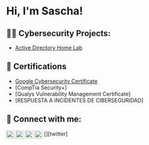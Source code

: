 <h1>Hi, I'm Sascha! 

<h2>👨‍💻 Cybersecurity Projects:</h2>

- [Active Directory Home Lab](https://github.com/Mowbagz/LABURL)

<h2>📄 Certifications </h2>

- [Google Cybersecurity Certificate](https://www.credly.com/badges/774ca6a3-6758-4fc7-83bd-c3081acedb85/linked_in?t=se5hxw)
- [CompTia Security+]
- [Qualys Vulnerability Management Certificate]
- [RESPUESTA A INCIDENTES DE CIBERSEGURIDAD] 

<h2> 🤳 Connect with me:</h2>

[<img align="left" alt="SaschaAegerter | YouTube" width="22px" src="https://cdn.jsdelivr.net/npm/simple-icons@v3/icons/youtube.svg" />][youtube]
[<img align="left" alt="SaschaAegerter | Twitter" width="22px" src="https://cdn.jsdelivr.net/npm/simple-icons@v3/icons/twitter.svg" />][twitter]
[<img align="left" alt="SaschaAegerter | LinkedIn" width="22px" src="https://cdn.jsdelivr.net/npm/simple-icons@v3/icons/linkedin.svg" />][linkedin]
[<img align="left" alt="SaschaAegerter | Instagram" width="22px" src="https://cdn.jsdelivr.net/npm/simple-icons@v3/icons/instagram.svg" />][instagram]

[x]: https://x.com/mowbagzbadpantz
[youtube]: https://www.youtube.com/c/joshmadakor
[instagram]: https://www.instagram.com/mowbagz_badpantz/
[linkedin]: www.linkedin.com/in/sascha-aegerter

<!--

- 🔭 I’m currently working on ...
- 🌱 I’m currently learning ...
- 👯 I’m looking to collaborate on ...
- 🤔 I’m looking for help with ...
- 💬 Ask me about ...
- 📫 How to reach me: ...
- 😄 Pronouns: ...
- ⚡ Fun fact: ...
-->
